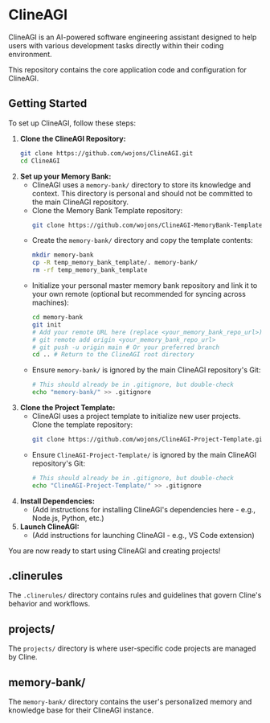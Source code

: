 # ClineAGI

ClineAGI is an AI-powered software engineering assistant designed to help users with various development tasks directly within their coding environment.

This repository contains the core application code and configuration for ClineAGI.

## Getting Started

To set up ClineAGI, follow these steps:

1.  **Clone the ClineAGI Repository:**
    ```bash
    git clone https://github.com/wojons/ClineAGI.git
    cd ClineAGI
    ```
2.  **Set up your Memory Bank:**
    *   ClineAGI uses a `memory-bank/` directory to store its knowledge and context. This directory is personal and should not be committed to the main ClineAGI repository.
    *   Clone the Memory Bank Template repository:
        ```bash
        git clone https://github.com/wojons/ClineAGI-MemoryBank-Template.git temp_memory_bank_template
        ```
    *   Create the `memory-bank/` directory and copy the template contents:
        ```bash
        mkdir memory-bank
        cp -R temp_memory_bank_template/. memory-bank/
        rm -rf temp_memory_bank_template
        ```
    *   Initialize your personal master memory bank repository and link it to your own remote (optional but recommended for syncing across machines):
        ```bash
        cd memory-bank
        git init
        # Add your remote URL here (replace <your_memory_bank_repo_url>)
        # git remote add origin <your_memory_bank_repo_url>
        # git push -u origin main # Or your preferred branch
        cd .. # Return to the ClineAGI root directory
        ```
    *   Ensure `memory-bank/` is ignored by the main ClineAGI repository's Git:
        ```bash
        # This should already be in .gitignore, but double-check
        echo "memory-bank/" >> .gitignore
        ```
3.  **Clone the Project Template:**
    *   ClineAGI uses a project template to initialize new user projects. Clone the template repository:
        ```bash
        git clone https://github.com/wojons/ClineAGI-Project-Template.git ClineAGI-Project-Template
        ```
    *   Ensure `ClineAGI-Project-Template/` is ignored by the main ClineAGI repository's Git:
        ```bash
        # This should already be in .gitignore, but double-check
        echo "ClineAGI-Project-Template/" >> .gitignore
        ```
4.  **Install Dependencies:**
    *   (Add instructions for installing ClineAGI's dependencies here - e.g., Node.js, Python, etc.)
5.  **Launch ClineAGI:**
    *   (Add instructions for launching ClineAGI - e.g., VS Code extension)

You are now ready to start using ClineAGI and creating projects!

## .clinerules

The `.clinerules/` directory contains rules and guidelines that govern Cline's behavior and workflows.

## projects/

The `projects/` directory is where user-specific code projects are managed by Cline.

## memory-bank/

The `memory-bank/` directory contains the user's personalized memory and knowledge base for their ClineAGI instance.
